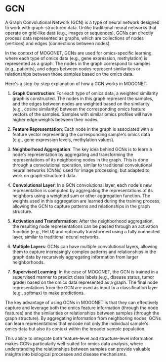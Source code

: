 # GCN

A Graph Convolutional Network (GCN) is a type of neural network designed to work
with graph-structured data. Unlike traditional neural networks that operate on
grid-like data (e.g., images or sequences), GCNs can directly process data
represented as graphs, which are collections of nodes (vertices) and edges
(connections between nodes).

In the context of MOGONET, GCNs are used for omics-specific learning, where each
type of omics data (e.g., gene expression, methylation) is represented as a
graph. The nodes in the graph correspond to samples (e.g., patients), and edges
between nodes represent similarities or relationships between those samples
based on the omics data.

Here's a step-by-step explanation of how a GCN works in MOGONET:

1. **Graph Construction**: For each type of omics data, a weighted similarity graph is constructed. The nodes in this graph represent the samples, and the edges between nodes are weighted based on the similarity (e.g., cosine similarity) between the corresponding omics feature vectors of the samples. Samples with similar omics profiles will have higher edge weights between their nodes.

2. **Feature Representation**: Each node in the graph is associated with a feature vector representing the corresponding sample's omics data (e.g., gene expression levels, methylation values).

3. **Neighborhood Aggregation**: The key idea behind GCNs is to learn a node's representation by aggregating and transforming the representations of its neighboring nodes in the graph. This is done through a convolutional operation, similar to traditional convolutional neural networks (CNNs) used for image processing, but adapted to work on graph-structured data.

4. **Convolutional Layer**: In a GCN convolutional layer, each node's new representation is computed by aggregating the representations of its neighbors using a weighted sum or other aggregation function. The weights used in this aggregation are learned during the training process, allowing the GCN to capture patterns and relationships in the graph structure.

5. **Activation and Transformation**: After the neighborhood aggregation, the resulting node representations can be passed through an activation function (e.g., ReLU) and optionally transformed using a fully connected layer, similar to traditional neural networks.

6. **Multiple Layers**: GCNs can have multiple convolutional layers, allowing them to capture increasingly complex patterns and relationships in the graph data by recursively aggregating information from larger neighborhoods.

7. **Supervised Learning**: In the case of MOGONET, the GCN is trained in a supervised manner to predict class labels (e.g., disease status, tumor grade) based on the omics data represented as a graph. The final node representations from the GCN are used as input to a classification layer (e.g., softmax) to make predictions.

The key advantage of using GCNs in MOGONET is that they can effectively capture and leverage both the omics feature information (through the node features) and the similarities or relationships between samples (through the graph structure). By aggregating information from neighboring nodes, GCNs can learn representations that encode not only the individual sample's omics data but also its context within the broader sample population.

This ability to integrate both feature-level and structure-level information makes GCNs particularly well-suited for omics data analysis, where understanding the relationships between samples can provide valuable insights into biological processes and disease mechanisms.